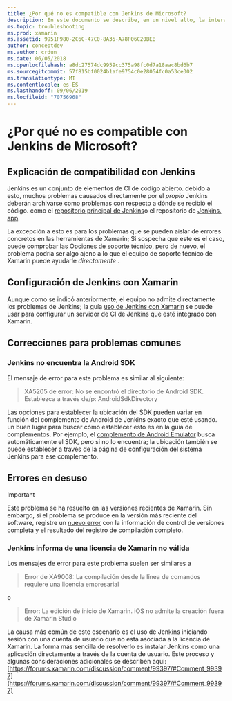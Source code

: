 ```yaml
---
title: ¿Por qué no es compatible con Jenkins de Microsoft?
description: En este documento se describe, en un nivel alto, la interacción de Xamarin con el sistema de CI de Jenkins. También se describen algunos problemas comunes que surgen al trabajar con Jenkins.
ms.topic: troubleshooting
ms.prod: xamarin
ms.assetid: 9951F980-2C6C-47C0-8A35-A78F06C20BEB
author: conceptdev
ms.author: crdun
ms.date: 06/05/2018
ms.openlocfilehash: a8dc27574dc9959cc375a98fc0d7a18aac8bd6b7
ms.sourcegitcommit: 57f815bf0024b1afe9754c0e28054fc0a53ce302
ms.translationtype: MT
ms.contentlocale: es-ES
ms.lasthandoff: 09/06/2019
ms.locfileid: "70756968"
---
```

# <a name="why-isnt-jenkins-supported-by-microsoft"></a>¿Por qué no es compatible con Jenkins de Microsoft?

## <a name="jenkins-support-explanation"></a>Explicación de compatibilidad con Jenkins

Jenkins es un conjunto de elementos de CI de código abierto. debido a esto, muchos problemas causados directamente por el *propio* Jenkins deberán archivarse como problemas con respecto a dónde se recibió el código. como el [repositorio principal de Jenkins](https://github.com/jenkinsci/jenkins)o el repositorio de [Jenkins. app](https://github.com/stisti/jenkins-app).

La excepción a esto es para los problemas que se pueden aislar de errores concretos en las herramientas de Xamarin; Si sospecha que este es el caso, puede comprobar las [Opciones de soporte técnico](~/cross-platform/troubleshooting/support-options.md), pero de nuevo, el problema podría ser algo ajeno a lo que el equipo de soporte técnico de Xamarin puede ayudarle *directamente* .

## <a name="setup-jenkins-with-xamarin"></a>Configuración de Jenkins con Xamarin

Aunque como se indicó anteriormente, el equipo no admite directamente los problemas de Jenkins; la guía [uso de Jenkins con Xamarin](~/tools/ci/jenkins-walkthrough.md) se puede usar para configurar un servidor de CI de Jenkins que esté integrado con Xamarin. 

## <a name="fixes-for-common-issues"></a>Correcciones para problemas comunes

### <a name="jenkins-is-unable-to-find-the-android-sdk"></a>Jenkins no encuentra la Android SDK

El mensaje de error para este problema es similar al siguiente:

> XA5205 de error: No se encontró el directorio de Android SDK. Establezca a través de/p: AndroidSdkDirectory

Las opciones para establecer la ubicación del SDK pueden variar en función del complemento de Android de Jenkins exacto que esté usando. un buen lugar para buscar cómo establecer esto es en la guía de complementos. Por ejemplo, el [complemento de Android Emulator](https://wiki.jenkins-ci.org/display/JENKINS/Android+Emulator+Plugin#AndroidEmulatorPlugin-Systemconfiguration) busca automáticamente el SDK, pero si no lo encuentra; la ubicación también se puede establecer a través de la página de configuración del sistema Jenkins para ese complemento. 

## <a name="deprecated-errors"></a>Errores en desuso

> [!IMPORTANT]
> Este problema se ha resuelto en las versiones recientes de Xamarin. Sin embargo, si el problema se produce en la versión más reciente del software, registre un [nuevo error](~/cross-platform/troubleshooting/questions/howto-file-bug.md) con la información de control de versiones completa y el resultado del registro de compilación completo.

### <a name="jenkins-reports-an-invalid-xamarin-license"></a>Jenkins informa de una licencia de Xamarin no válida
Los mensajes de error para este problema suelen ser similares a

> Error de XA9008: La compilación desde la línea de comandos requiere una licencia empresarial

o

> Error: La edición de inicio de Xamarin. iOS no admite la creación fuera de Xamarin Studio 

La causa más común de este escenario es el uso de Jenkins iniciando sesión con una cuenta de usuario que no está asociada a la licencia de Xamarin. La forma más sencilla de resolverlo es instalar Jenkins como una aplicación directamente a través de la cuenta de usuario. Este proceso y algunas consideraciones adicionales se describen aquí:[https://forums.xamarin.com/discussion/comment/99397/#Comment_99397](https://forums.xamarin.com/discussion/comment/99397/#Comment_99397)
